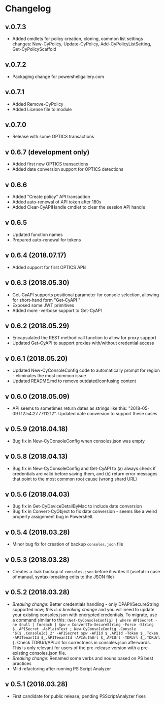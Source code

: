 # Changelog

## v.0.7.3
* Added cmdlets for policy creation, cloning, common list settings changes: New-CyPolicy, Update-CyPolicy, Add-CyPolicyListSetting, Get-CyPolicyScaffold

## v.0.7.2
* Packaging change for powershellgallery.com

## v.0.7.1
* Added Remove-CyPolicy
* Added License file to module

## v.0.7.0
* Release with some OPTICS transactions

## v 0.6.7 (development only)
* Added first new OPTICS transactions
* Added date conversion support for OPTICS detections

## v 0.6.6
* Added "Create policy" API transaction
* Added auto-renewal of API token after 180s
* Added Clear-CyAPIHandle cmdlet to clear the session API handle

## v 0.6.5
* Updated function names
* Prepared auto-renewal for tokens

## v 0.6.4 (2018.07.17)
* Added support for first OPTICS APIs

## v 0.6.3 (2018.05.30)
* Get-CyAPI supports positional parameter for console selection, allowing for short-hand form "Get-CyAPI <Console>"
* Exposed some JWT primitives
* Added more -verbose support to Get-CyAPI

## v 0.6.2 (2018.05.29)
* Encapsulated the REST method call function to allow for proxy support
* Updated Get-CyAPI to support proxies with/without credential access

## v 0.6.1 (2018.05.20)
* Updated New-CyConsoleConfig code to automatically prompt for region - eliminates the most common issue
* Updated README.md to remove outdated/confusing content

## v 0.6.0 (2018.05.09)
* API seems to sometimes return dates as strings like this: "2018-05-09T12:54:27.7711212". Updated date conversion to support these cases.

## v 0.5.9 (2018.04.18)
* Bug fix in New-CyConsoleConfig when consoles.json was empty

## v 0.5.8 (2018.04.13)
* Bug fix in New-CyConsoleConfig and Get-CyAPI to (a) always check if credentials are valid before saving them, and (b) return error messages that point to the most common root cause (wrong shard URL)

## v 0.5.6 (2018.04.03)
* Bug fix in Get-CyDeviceDetailByMac to include date conversion
* Bug fix in Convert-CyObject to fix date conversion - seems like a weird property assignment bug in Powershell.

## v 0.5.4 (2018.03.28)
* Minor bug fix for creation of backup `consoles.json` file

## v 0.5.3 (2018.03.28)

* Creates a .bak backup of `consoles.json` before it writes it (useful in case of manual, syntax-breaking edits to the JSON file)

## v 0.5.2 (2018.03.28)

* _Breaking change_: Better credentials handling - only DPAPI/SecureString supported now; *this is a breaking change* and you will need to update your existing consoles.json with encrypted credentials. To migrate, use a command similar to this: ```(Get-CyConsoleConfig) | where APISecret -ne $null | foreach { $pw = ConvertTo-SecureString -Force -String $_.APISecret -AsPlainText ; New-CyConsoleConfig -Console "$($_.ConsoleId)_2" -APISecret $pw -APIId $_.APIId -Token $_.Token -APITenantId $_.APITenantId -APIAuthUrl $_.APIUrl -TDRUrl $_.TDRUrl }```. Check TDRUrl/APIUrl for correctness in consoles.json afterwards. This is only relevant for users of the pre-release version with a pre-existing consoles.json file.
* _Breaking change_: Renamed some verbs and nouns based on PS best practices
* Mild refactoring after running PS Script Analyzer

## v 0.5.1 (2018.03.28) 

* First candidate for public release, pending PSScriptAnalyzer fixes